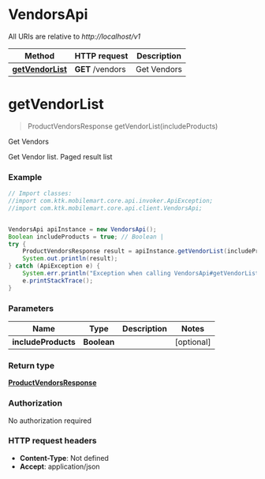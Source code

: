 # VendorsApi

All URIs are relative to *http://localhost/v1*

Method | HTTP request | Description
------------- | ------------- | -------------
[**getVendorList**](VendorsApi.md#getVendorList) | **GET** /vendors | Get Vendors


<a name="getVendorList"></a>
# **getVendorList**
> ProductVendorsResponse getVendorList(includeProducts)

Get Vendors

Get Vendor list. Paged result list

### Example
```java
// Import classes:
//import com.ktk.mobilemart.core.api.invoker.ApiException;
//import com.ktk.mobilemart.core.api.client.VendorsApi;


VendorsApi apiInstance = new VendorsApi();
Boolean includeProducts = true; // Boolean | 
try {
    ProductVendorsResponse result = apiInstance.getVendorList(includeProducts);
    System.out.println(result);
} catch (ApiException e) {
    System.err.println("Exception when calling VendorsApi#getVendorList");
    e.printStackTrace();
}
```

### Parameters

Name | Type | Description  | Notes
------------- | ------------- | ------------- | -------------
 **includeProducts** | **Boolean**|  | [optional]

### Return type

[**ProductVendorsResponse**](ProductVendorsResponse.md)

### Authorization

No authorization required

### HTTP request headers

 - **Content-Type**: Not defined
 - **Accept**: application/json

